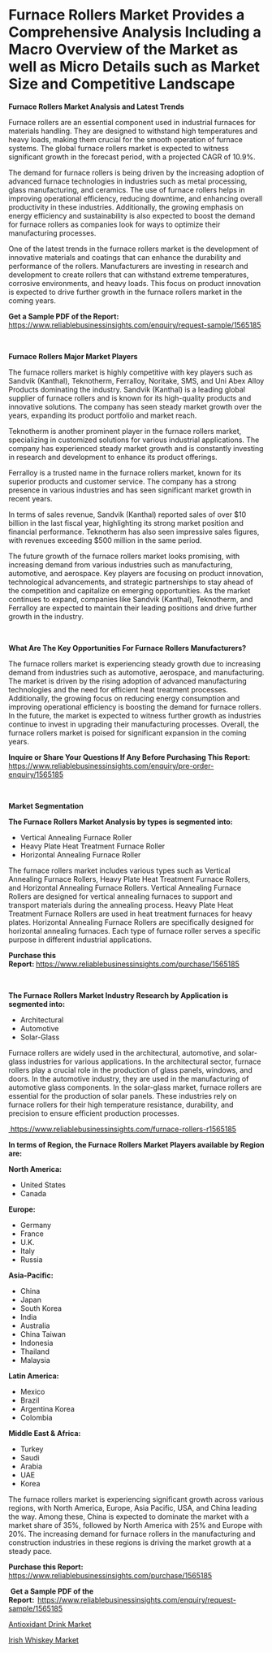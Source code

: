 <p><h1>Furnace Rollers Market Provides a Comprehensive Analysis Including a Macro Overview of the Market as well as Micro Details such as Market Size and Competitive Landscape</h1></p><p><strong>Furnace Rollers Market Analysis and Latest Trends</strong></p>
<p><p>Furnace rollers are an essential component used in industrial furnaces for materials handling. They are designed to withstand high temperatures and heavy loads, making them crucial for the smooth operation of furnace systems. The global furnace rollers market is expected to witness significant growth in the forecast period, with a projected CAGR of 10.9%. </p><p>The demand for furnace rollers is being driven by the increasing adoption of advanced furnace technologies in industries such as metal processing, glass manufacturing, and ceramics. The use of furnace rollers helps in improving operational efficiency, reducing downtime, and enhancing overall productivity in these industries. Additionally, the growing emphasis on energy efficiency and sustainability is also expected to boost the demand for furnace rollers as companies look for ways to optimize their manufacturing processes.</p><p>One of the latest trends in the furnace rollers market is the development of innovative materials and coatings that can enhance the durability and performance of the rollers. Manufacturers are investing in research and development to create rollers that can withstand extreme temperatures, corrosive environments, and heavy loads. This focus on product innovation is expected to drive further growth in the furnace rollers market in the coming years.</p></p>
<p><strong>Get a Sample PDF of the Report:&nbsp;</strong> <a href="https://www.reliablebusinessinsights.com/enquiry/request-sample/1565185">https://www.reliablebusinessinsights.com/enquiry/request-sample/1565185</a></p>
<p>&nbsp;</p>
<p><strong>Furnace Rollers Major Market Players</strong></p>
<p><p>The furnace rollers market is highly competitive with key players such as Sandvik (Kanthal), Teknotherm, Ferralloy, Noritake, SMS, and Uni Abex Alloy Products dominating the industry. Sandvik (Kanthal) is a leading global supplier of furnace rollers and is known for its high-quality products and innovative solutions. The company has seen steady market growth over the years, expanding its product portfolio and market reach.</p><p>Teknotherm is another prominent player in the furnace rollers market, specializing in customized solutions for various industrial applications. The company has experienced steady market growth and is constantly investing in research and development to enhance its product offerings.</p><p>Ferralloy is a trusted name in the furnace rollers market, known for its superior products and customer service. The company has a strong presence in various industries and has seen significant market growth in recent years.</p><p>In terms of sales revenue, Sandvik (Kanthal) reported sales of over $10 billion in the last fiscal year, highlighting its strong market position and financial performance. Teknotherm has also seen impressive sales figures, with revenues exceeding $500 million in the same period.</p><p>The future growth of the furnace rollers market looks promising, with increasing demand from various industries such as manufacturing, automotive, and aerospace. Key players are focusing on product innovation, technological advancements, and strategic partnerships to stay ahead of the competition and capitalize on emerging opportunities. As the market continues to expand, companies like Sandvik (Kanthal), Teknotherm, and Ferralloy are expected to maintain their leading positions and drive further growth in the industry.</p></p>
<p>&nbsp;</p>
<p><strong>What Are The Key Opportunities For Furnace Rollers Manufacturers?</strong></p>
<p><p>The furnace rollers market is experiencing steady growth due to increasing demand from industries such as automotive, aerospace, and manufacturing. The market is driven by the rising adoption of advanced manufacturing technologies and the need for efficient heat treatment processes. Additionally, the growing focus on reducing energy consumption and improving operational efficiency is boosting the demand for furnace rollers. In the future, the market is expected to witness further growth as industries continue to invest in upgrading their manufacturing processes. Overall, the furnace rollers market is poised for significant expansion in the coming years.</p></p>
<p><strong>Inquire or Share Your Questions If Any Before Purchasing This Report:</strong> <a href="https://www.reliablebusinessinsights.com/enquiry/pre-order-enquiry/1565185">https://www.reliablebusinessinsights.com/enquiry/pre-order-enquiry/1565185</a></p>
<p>&nbsp;</p>
<p><strong>Market Segmentation</strong></p>
<p><strong>The Furnace Rollers Market Analysis by types is segmented into:</strong></p>
<p><ul><li>Vertical Annealing Furnace Roller</li><li>Heavy Plate Heat Treatment Furnace Roller</li><li>Horizontal Annealing Furnace Roller</li></ul></p>
<p><p>The furnace rollers market includes various types such as Vertical Annealing Furnace Rollers, Heavy Plate Heat Treatment Furnace Rollers, and Horizontal Annealing Furnace Rollers. Vertical Annealing Furnace Rollers are designed for vertical annealing furnaces to support and transport materials during the annealing process. Heavy Plate Heat Treatment Furnace Rollers are used in heat treatment furnaces for heavy plates. Horizontal Annealing Furnace Rollers are specifically designed for horizontal annealing furnaces. Each type of furnace roller serves a specific purpose in different industrial applications.</p></p>
<p><strong>Purchase this Report:&nbsp;</strong><a href="https://www.reliablebusinessinsights.com/purchase/1565185">https://www.reliablebusinessinsights.com/purchase/1565185</a></p>
<p>&nbsp;</p>
<p><strong>The Furnace Rollers Market Industry Research by Application is segmented into:</strong></p>
<p><ul><li>Architectural</li><li>Automotive</li><li>Solar-Glass</li></ul></p>
<p><p>Furnace rollers are widely used in the architectural, automotive, and solar-glass industries for various applications. In the architectural sector, furnace rollers play a crucial role in the production of glass panels, windows, and doors. In the automotive industry, they are used in the manufacturing of automotive glass components. In the solar-glass market, furnace rollers are essential for the production of solar panels. These industries rely on furnace rollers for their high temperature resistance, durability, and precision to ensure efficient production processes.</p></p>
<p><a href="https://www.reliablebusinessinsights.com/furnace-rollers-r1565185">&nbsp;https://www.reliablebusinessinsights.com/furnace-rollers-r1565185</a></p>
<p><strong>In terms of Region, the Furnace Rollers Market Players available by Region are:</strong></p>
<p>
    <p> <strong> North America: </strong>
        <ul>
            <li>United States</li>
            <li>Canada</li>
        </ul>
        </p> 
    <p> <strong> Europe: </strong>
        <ul>
            <li>Germany</li>
            <li>France</li>
            <li>U.K.</li>
            <li>Italy</li>
            <li>Russia</li>
        </ul>
        </p> 
    <p> <strong> Asia-Pacific: </strong>
        <ul>
            <li>China</li>
            <li>Japan</li>
            <li>South Korea</li>
            <li>India</li>
            <li>Australia</li>
            <li>China Taiwan</li>
            <li>Indonesia</li>
            <li>Thailand</li>
            <li>Malaysia</li>
        </ul>
        </p> 
    <p> <strong> Latin America: </strong>
        <ul>
            <li>Mexico</li>
            <li>Brazil</li>
            <li>Argentina Korea</li>
            <li>Colombia</li>
        </ul>
        </p> 
    <p> <strong> Middle East & Africa: </strong>
        <ul>
            <li>Turkey</li>
            <li>Saudi</li>
            <li>Arabia</li>
            <li>UAE</li>
            <li>Korea</li>
        </ul>
    </p>
    </p>
<p><p>The furnace rollers market is experiencing significant growth across various regions, with North America, Europe, Asia Pacific, USA, and China leading the way. Among these, China is expected to dominate the market with a market share of 35%, followed by North America with 25% and Europe with 20%. The increasing demand for furnace rollers in the manufacturing and construction industries in these regions is driving the market growth at a steady pace.</p></p>
<p><strong>Purchase this Report: </strong><a href="https://www.reliablebusinessinsights.com/purchase/1565185">https://www.reliablebusinessinsights.com/purchase/1565185</a></p>
<p>&nbsp;<strong>Get a Sample PDF of the Report:&nbsp;&nbsp;</strong><a href="https://www.reliablebusinessinsights.com/enquiry/request-sample/1565185">https://www.reliablebusinessinsights.com/enquiry/request-sample/1565185</a></p>
<p><strong></strong></p>
<p><p><a href="https://github.com/Whitneyboyettebo9kiw7yr13/Market-Research-Report-List-3/blob/main/antioxidant-drink-market.md">Antioxidant Drink Market</a></p><p><a href="https://github.com/JeanneSawayn2023/Market-Research-Report-List-1/blob/main/irish-whiskey-market.md">Irish Whiskey Market</a></p></p>
